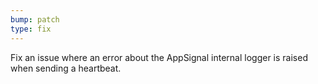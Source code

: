 ```yaml
---
bump: patch
type: fix
---
```


Fix an issue where an error about the AppSignal internal logger is raised when sending a heartbeat.
